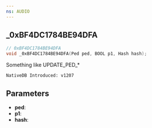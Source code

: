 ```yaml
---
ns: AUDIO
---
```

## _0xBF4DC1784BE94DFA

```c
// 0xBF4DC1784BE94DFA
void _0xBF4DC1784BE94DFA(Ped ped, BOOL p1, Hash hash);
```

Something like UPDATE_PED_*

```
NativeDB Introduced: v1207
```

## Parameters
* **ped**:
* **p1**:
* **hash**:
